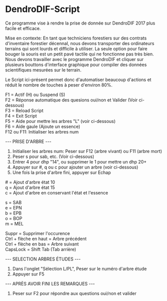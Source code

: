 # DendroDIF-Script

Ce programme vise à rendre la prise de donnée sur DendroDIF 2017 plus facile et efficace.  

Mise en contexte: En tant que techniciens forestiers sur des contrats d'inventaire forestier décennal, nous devons transporter des ordinateurs terrains qui sont lourds et difficile à utiliser. La seule option pour faire bouger la souris est un petit pavé tactile qui ne fonctionne pas très bien. Nous devons travailler avec le programme DendroDIF et cliquer sur plusieurs bouttons d'interface graphique pour compiler des données scientifiques mesurées sur le terrain.

Le Script ici-présent permet donc d'automatiser beaucoup d'actions et réduit le nombre de touches à peser d'environ 80%.

F1 = Actif (H) ou Suspend (S)  
F2 = Réponse automatique des quesions oui/non et Valider (Voir ci-dessous)  
F3 = Reload Script  
F4 = Exit Script  
F5 = Aide pour mettre les arbres "L" (voir ci-dessous)  
F6 = Aide gaule (Ajoute un essence)  
F12 ou F11: Initialiser les arbres num  
 
--- PRISE D'ARBRE ---  
 
1) Initialiser les arbres num: Peser sur F12 (arbre vivant) ou F11 (arbre mort)  
2) Peser s pour sab, etc. (Voir ci-dessous)  
3) Entrer 4 pour dhp "14", ou supprimer le 1 pour mettre un dhp 20+    
4) Appuyer sur #, q ou c pour ajouter un arbre (voir ci-dessous)  
5) Une fois la prise d'arbre fini, appuyer sur Echap  
 
\# = Ajout d'arbre état 10  
q = Ajout d'arbre état 15  
c = Ajout d'arbre en conservant l'état et l'essence  
 
s = SAB  
e = EPN  
b = EPB  
o = BOP  
m = MEL  
 
Suppr = Supprimer l'occurence  
Ctrl + flèche en haut = Arbre précédent  
Ctrl + flèche en bas = Arbre suivant  
CapsLock = Shift Tab (Tab arrière)  
 
--- SELECTION ARBRES ÉTUDES ---  
 
1) Dans l'onglet "Sélection L/PL", Peser sur le numéro d'arbre étude  
2) Appuyer sur F5  
 
--- APRÈS AVOIR FINI LES REMARQUES ---  
 
1) Peser sur F2 pour répondre aux questions oui/non et valider  
